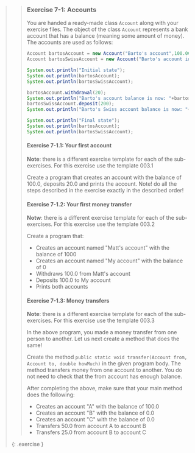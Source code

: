 >> ### Exercise 7-1: Accounts
>>
>> You are handed a ready-made class `Account` along with your exercise files. The object of the class `Account` represents a bank account that has a balance (meaning some amount of money). The accounts are used as follows:
>>
>>```java
>> Account bartosAccount = new Account("Barto's account",100.00);
>> Account bartosSwissAccount = new Account("Barto's account in Switzerland",1000000.00);
>>
>> System.out.println("Initial state");
>> System.out.println(bartosAccount);
>> System.out.println(bartosSwissAccount);
>>
>> bartosAccount.withdrawal(20);
>> System.out.println("Barto's account balance is now: "+bartosAccount.balance());
>> bartosSwissAccount.deposit(200);
>> System.out.println("Barto's Swiss account balance is now: "+bartosSwissAccount.balance());
>>
>> System.out.println("Final state");
>> System.out.println(bartosAccount);
>> System.out.println(bartosSwissAccount);
>>```
>>
>> #### Exercise 7-1.1: Your first account
>>
>> **Note**: there is a different exercise template for each of the sub-exercises. For this exercise use the template 003.1
>>
>> Create a program that creates an account with the balance of 100.0, deposits 20.0 and prints the account. Note! do all the steps described in the exercise exactly in the described order!
>>
>> #### Exercise 7-1.2: Your first money transfer
>>
>> **Notw**: there is a different exercise template for each of the sub-exercises. For this exercise use the template 003.2
>>
>> Create a program that:
>>
>> * Creates an account named "Matt's account" with the balance of 1000
>> * Creates an account named "My account" with the balance of 0
>> * Withdraws 100.0 from Matt's account
>> * Deposits 100.0 to My account
>> * Prints both accounts
>>
>> #### Exercise 7-1.3: Money transfers
>>
>> **Note**: there is a different exercise template for each of the sub-exercises. For this exercise use the template 003.3
>>
>> In the above program, you made a money transfer from one person to another. Let us next create a method that does the same!
>>
>> Create the method `public static void transfer(Account from, Account to, double howMuch)` in the given program body. The method transfers money from one account to another. You do not need to check that the from account has enough balance.
>>
>> After completing the above, make sure that your main method does the following:
>>
>> * Creates an account "A" with the balance of 100.0
>> * Creates an account "B" with the balance of 0.0
>> * Creates an account "C" with the balance of 0.0
>> * Transfers 50.0 from account A to account B
>> * Transfers 25.0 from account B to account C
>>
>{: .exercise }
